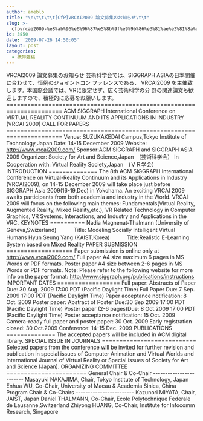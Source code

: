 ```yaml
---
author: ameblo
title: "\n\t\t\t\t[CfP]VRCAI2009 論文募集のお知らせ\t\t"
slug: >-
  cfpvrcai2009-%e8%ab%96%e6%96%87%e5%8b%9f%e9%9b%86%e3%81%ae%e3%81%8a%e7%9f%a5%e3%82%89%e3%81%9b
id: 3850
date: '2009-07-26 14:50:05'
layout: post
categories:
  - 携帯雑稿
---
```


VRCAI2009 論文募集のお知らせ 芸術科学会では、SIGGRAPH ASIAの日本開催に合わせて、恒例のジョイントコン ファレンスである、 VRCAI2009 を主催致します。本国際会議では、VRに限定せず、広く芸術科学の分 野の関連論文も歓迎しますので、積極的に応募をお願いします。 ====================================================================== ACM SIGGRAPH International Conference on VIRTUAL REALITY CONTINUUM AND ITS APPLICATIONS IN INDUSTRY (VRCAI 2009) CALL FOR PAPERS ====================================================================== Venue: SUZUKAKEDAI Campus,Tokyo Institute of Technology,Japan Date: 14-15 December 2009 Website: http://www.vrcai2009.com/ Sponsor:ACM SIGGRAPH and SIGGRAPH ASIA 2009 Organizer: Society for Art and Science,Japan　(芸術科学会） In Cooperation with: Virtual Reality Society,Japan　(ＶＲ学会） INTRODUCTION ============== The 8th ACM SIGGRAPH International Conference on Virtual-Reality Continuum and its Applications in Industry (VRCAI2009), on 14-15 December 2009 will take place just before SIGGRAPH Asia 2009(16-19,Dec) in Yokohama. An exciting VRCAI 2009 awaits participants from both academia and industry in the World. VRCAI 2009 will focus on the following main themes: Fundamentals(Virtual Reality, Augmented Reality, Mixed Reality,etc.), VR Related Technology in Computer Graphics, VR Systems, Interactions, and Industry and Applications in the VRC. KEYNOTES ========== Nadia Magnenat-Thalmann (University of Geneva,Swizerland) 　　　Title: Modeling Socially Intelligent Virtual Humans Hyun Seung Yang (KAIST,Korea) 　　　Title:Realistic E-Learning System based on Mixed Reality PAPER SUBMISSION =================== Paper submission is online only at http://www.vrcai2009.com/ Full paper A4 size maximum 6 pages in MS Words or PDF formats. Poster paper A4 size between 2-6 pages in MS Words or PDF formats. Note: Please refer to the following website for more info on the paper format: http://www.siggraph.org/publications/instructions IMPORTANT DATES ================== Full paper: Abstracts of Paper Due: 30 Aug. 2009 17:00 PDT (Pacific Daylight Time) Full Paper Due: 7 Sep. 2009 17:00 PDT (Pacific Daylight Time) Paper acceptance notification: 8 Oct. 2009 Poster paper: Abstract of Poster Due:30 Sep 2009 17:00 PDT (Pacific Daylight Time) Poster paper (2-6 pages)Due: 8 Oct.2009 17:00 PDT (Pacific Daylight Time) Poster acceptance notification: 15 Oct. 2009 Camera-ready full paper and poster paper: 30 Oct. 2009 Early registration closed: 30 Oct.2009 Conference: 14-15 Dec. 2009 PUBLICATIONS ============== The accepted papers will be included in ACM digital library. SPECIAL ISSUE IN JOURNALS =========================== Selected papers from the conference will be invited for further revision and publication in special issues of Computer Animation and Virtual Worlds and International Journal of Virtual Reality or Special issues of Society for Art and Science (Japan). ORGANIZING COMMITTEE ======================= General Chair & Co-Chair ------------------------ Masayuki NAKAJIMA, Chair, Tokyo Institute of Technology, Japan Enhua WU, Co-Chair, University of Macau & Academia Sinica, China Program Chair & Co-Chairs ------------------------ Kazunori MIYATA, Chair, JAIST, Japan Daniel THALMANN, Co-Chair, Ecole Polytechnique Federale de Lausanne,Switzerland Zhiyong HUANG, Co-Chair, Institute for Infocomm Research, Singapore